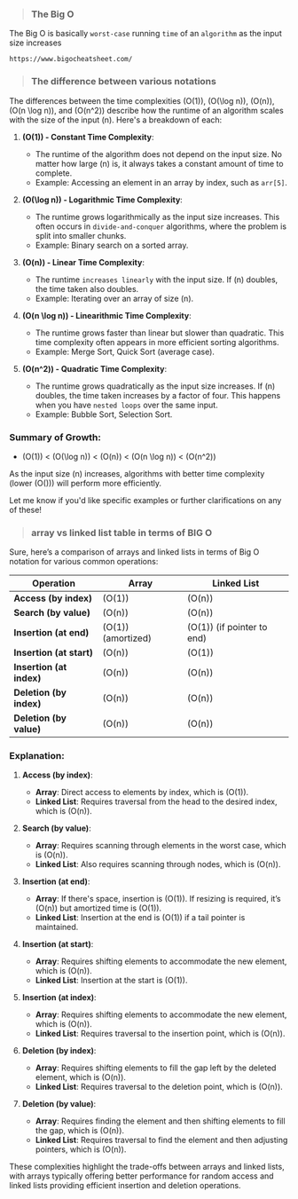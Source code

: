 > ### The Big O
The Big O is basically `worst-case` running `time` of an `algorithm` as the input size increases

```
https://www.bigocheatsheet.com/
```

> ### The difference between various notations
The differences between the time complexities \(O(1)\), \(O(\log n)\), \(O(n)\), \(O(n \log n)\), and \(O(n^2)\) describe how the runtime of an algorithm scales with the size of the input \(n\). Here's a breakdown of each:

1. **\(O(1)\) - Constant Time Complexity**:
   - The runtime of the algorithm does not depend on the input size. No matter how large \(n\) is, it always takes a constant amount of time to complete.
   - Example: Accessing an element in an array by index, such as `arr[5]`.

2. **\(O(\log n)\) - Logarithmic Time Complexity**:
   - The runtime grows logarithmically as the input size increases. This often occurs in `divide-and-conquer` algorithms, where the problem is split into smaller chunks.
   - Example: Binary search on a sorted array.

3. **\(O(n)\) - Linear Time Complexity**:
   - The runtime `increases linearly` with the input size. If \(n\) doubles, the time taken also doubles.
   - Example: Iterating over an array of size \(n\).

4. **\(O(n \log n)\) - Linearithmic Time Complexity**:
   - The runtime grows faster than linear but slower than quadratic. This time complexity often appears in more efficient sorting algorithms.
   - Example: Merge Sort, Quick Sort (average case).

5. **\(O(n^2)\) - Quadratic Time Complexity**:
   - The runtime grows quadratically as the input size increases. If \(n\) doubles, the time taken increases by a factor of four. This happens when you have `nested loops` over the same input.
   - Example: Bubble Sort, Selection Sort.

### Summary of Growth:
- \(O(1)\) < \(O(\log n)\) < \(O(n)\) < \(O(n \log n)\) < \(O(n^2)\)

As the input size \(n\) increases, algorithms with better time complexity (lower \(O()\)) will perform more efficiently.

Let me know if you'd like specific examples or further clarifications on any of these!


> ### array vs linked list table in terms of BIG O

Sure, here’s a comparison of arrays and linked lists in terms of Big O notation for various common operations:

| **Operation**          | **Array**                      | **Linked List**                 |
|------------------------|--------------------------------|---------------------------------|
| **Access (by index)**  | \(O(1)\)                        | \(O(n)\)                         |
| **Search (by value)**  | \(O(n)\)                        | \(O(n)\)                         |
| **Insertion (at end)** | \(O(1)\) (amortized)            | \(O(1)\) (if pointer to end)     |
| **Insertion (at start)**| \(O(n)\)                       | \(O(1)\)                         |
| **Insertion (at index)**| \(O(n)\)                       | \(O(n)\)                         |
| **Deletion (by index)** | \(O(n)\)                       | \(O(n)\)                         |
| **Deletion (by value)** | \(O(n)\)                       | \(O(n)\)                         |

### Explanation:

1. **Access (by index)**:
   - **Array**: Direct access to elements by index, which is \(O(1)\).
   - **Linked List**: Requires traversal from the head to the desired index, which is \(O(n)\).

2. **Search (by value)**:
   - **Array**: Requires scanning through elements in the worst case, which is \(O(n)\).
   - **Linked List**: Also requires scanning through nodes, which is \(O(n)\).

3. **Insertion (at end)**:
   - **Array**: If there's space, insertion is \(O(1)\). If resizing is required, it’s \(O(n)\) but amortized time is \(O(1)\).
   - **Linked List**: Insertion at the end is \(O(1)\) if a tail pointer is maintained.

4. **Insertion (at start)**:
   - **Array**: Requires shifting elements to accommodate the new element, which is \(O(n)\).
   - **Linked List**: Insertion at the start is \(O(1)\).

5. **Insertion (at index)**:
   - **Array**: Requires shifting elements to accommodate the new element, which is \(O(n)\).
   - **Linked List**: Requires traversal to the insertion point, which is \(O(n)\).

6. **Deletion (by index)**:
   - **Array**: Requires shifting elements to fill the gap left by the deleted element, which is \(O(n)\).
   - **Linked List**: Requires traversal to the deletion point, which is \(O(n)\).

7. **Deletion (by value)**:
   - **Array**: Requires finding the element and then shifting elements to fill the gap, which is \(O(n)\).
   - **Linked List**: Requires traversal to find the element and then adjusting pointers, which is \(O(n)\).

These complexities highlight the trade-offs between arrays and linked lists, with arrays typically offering better performance for random access and linked lists providing efficient insertion and deletion operations.
